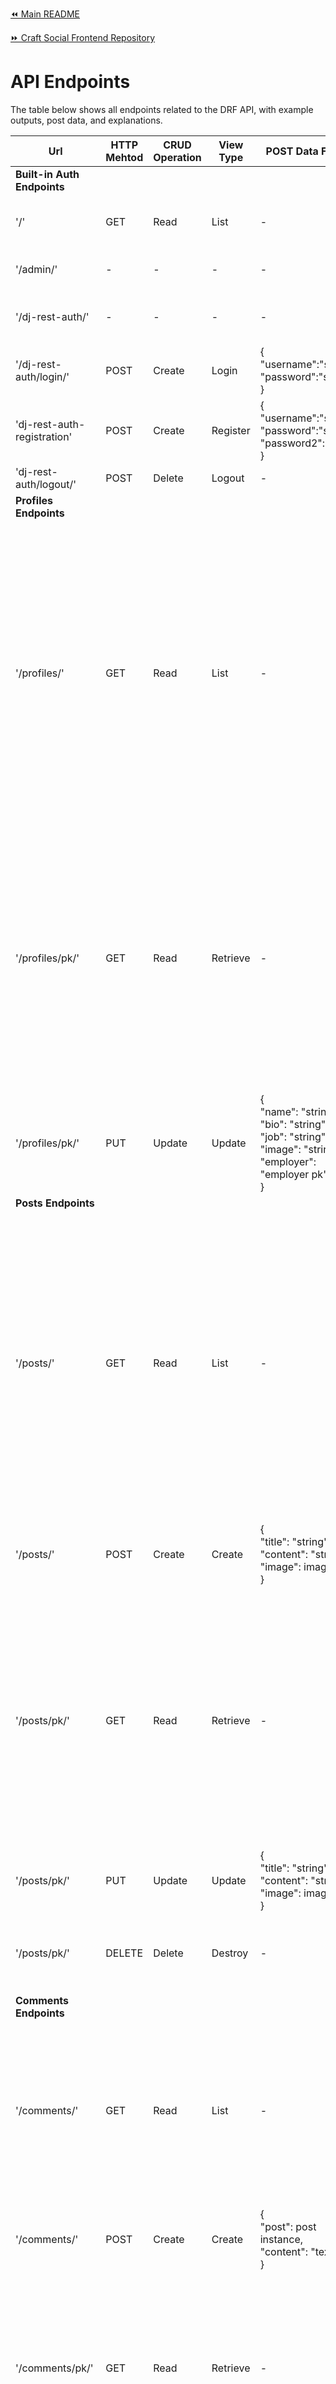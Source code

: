 [⏪ Main README](README.md)

[⏩ Craft Social Frontend Repository](https://github.com/mtmanning93/craft-front)

# API Endpoints

The table below shows all endpoints related to the DRF API, with example outputs, post data, and explanations.

| **Url**                     	| **HTTP Mehtod** 	| **CRUD Operation** 	| **View Type** 	| **POST Data Format**                                                                                                                        	| **GET Example Output**                                                                                                                                                                                                                                                                                                                                                                                                                                                                                                                                                                             	| **Explanation**                                                                                                                                                            	|
|-----------------------------	|-----------------	|--------------------	|---------------	|---------------------------------------------------------------------------------------------------------------------------------------------	|----------------------------------------------------------------------------------------------------------------------------------------------------------------------------------------------------------------------------------------------------------------------------------------------------------------------------------------------------------------------------------------------------------------------------------------------------------------------------------------------------------------------------------------------------------------------------------------------------	|----------------------------------------------------------------------------------------------------------------------------------------------------------------------------	|
| **Built-in Auth Endpoints** 	|                 	|                    	|               	|                                                                                                                                             	|                                                                                                                                                                                                                                                                                                                                                                                                                                                                                                                                                                                                    	|                                                                                                                                                                            	|
| '/'                         	| GET             	| Read               	| List          	| -                                                                                                                                           	| {<br>  "message": "welcome message"<br>}                                                                                                                                                                                                                                                                                                                                                                                                                                                                                                                                                           	| HTML representation of the root route                                                                                                                                      	|
| '/admin/'                   	| -               	| -                  	| -             	| -                                                                                                                                           	| -                                                                                                                                                                                                                                                                                                                                                                                                                                                                                                                                                                                                  	| Admin interface for managing models                                                                                                                                        	|
| '/dj-rest-auth/'            	| -               	| -                  	| -             	| -                                                                                                                                           	| -                                                                                                                                                                                                                                                                                                                                                                                                                                                                                                                                                                                                  	| Authentication endpoints provided by 'dj-rest-auth'                                                                                                                        	|
| '/dj-rest-auth/login/'      	| POST            	| Create             	| Login         	| {<br>"username":"string",<br>"password":"string"<br>}                                                                                       	| -                                                                                                                                                                                                                                                                                                                                                                                                                                                                                                                                                                                                  	| User login endpoint                                                                                                                                                        	|
| 'dj-rest-auth-registration' 	| POST            	| Create             	| Register      	| {<br>"username":"string",<br>"password":"string",<br>"password2":"string"<br>}                                                              	| <br>-                                                                                                                                                                                                                                                                                                                                                                                                                                                                                                                                                                                              	| New user registration endpoint                                                                                                                                             	|
| 'dj-rest-auth/logout/'      	| POST            	| Delete             	| Logout        	| -                                                                                                                                           	| -                                                                                                                                                                                                                                                                                                                                                                                                                                                                                                                                                                                                  	| User logout endpoint                                                                                                                                                       	|
| **Profiles Endpoints**      	|                 	|                    	|               	|                                                                                                                                             	|                                                                                                                                                                                                                                                                                                                                                                                                                                                                                                                                                                                                    	|                                                                                                                                                                            	|
| '/profiles/'                	| GET             	| Read               	| List          	| -                                                                                                                                           	| This shows just one profile, however, the list view is multiple of these instances:<br>{<br>      "id": 4,<br>      "owner": "super",<br>      "name": "",<br>      "bio": "",<br>      "job": "",<br>      "created_on": "12/10/2023 - 08:31",<br>      "updated_on": "12/10/2023 - 08:31",<br>      "image": ".../user_defualt_icon_d7nivg.png",<br>      "is_owner": false,<br>      "employer": null,<br>      "following_id": null,<br>      "approval_id": null,<br>      "posts_count": 0,<br>      "following_count": 0,<br>      "followers_count": 0,<br>      "approval_count": 0<br>}, 	| Displays list of user profiles                                                                                                                                             	|
| '/profiles/pk/'             	| GET             	| Read               	| Retrieve      	| -                                                                                                                                           	| {<br>"id": 2,<br>  "owner": "magic",<br>  "name": "",<br>  "bio": "",<br>  "job": "",<br>  "created_on": "07/10/2023 - 09:01",<br>  "updated_on": "09/10/2023 - 13:38",<br>  "image": ".../user_defualt_icon_d7nivg.png",<br>  "is_owner": true,<br>  "employer": null,<br>  "following_id": null,<br>  "approval_id": null,<br>  "posts_count": 1,<br>  "following_count": 1,<br>  "followers_count": 1,<br>  "approval_count": 1<br>}                                                                                                                                                            	| Retrieves profile details of a specific user profile                                                                                                                       	|
| '/profiles/pk/'             	| PUT             	| Update             	| Update        	| {<br>    "name": "string",<br>    "bio": "string",<br>    "job": "string",<br>    "image": "string",<br>    "employer": "employer pk",<br>} 	| -                                                                                                                                                                                                                                                                                                                                                                                                                                                                                                                                                                                                  	| Updates existing user profiles. It can only be updated by the owner of the profile.                                                                                        	|
| **Posts Endpoints**         	|                 	|                    	|               	|                                                                                                                                             	|                                                                                                                                                                                                                                                                                                                                                                                                                                                                                                                                                                                                    	|                                                                                                                                                                            	|
| '/posts/'                   	| GET             	| Read               	| List          	| -                                                                                                                                           	| This shows just one post, however, the list view is multiple of these instances:<br><br>{<br>  "id": 3,<br>  "owner": "magic",<br>  "title": "Tests",<br>  "content": "testing",<br>  "created_on": "09/10/2023 - 14:14",<br>  "updated_on": "09/10/2023 - 14:14",<br>  "image": ".../logo_nobg_aac6d9.png",<br>  "is_owner": true,<br>  "profile_id": 2,<br>  "profile_image": ".../user_defualt_icon_d7nivg.png",<br>  "profile_job": "",<br>  "like_id": null,<br>  "comments_count": 0,<br>  "likes_count": 1<br>},                                                                            	| Displays a list of all posts, accessible to all users.                                                                                                                     	|
| '/posts/'                   	| POST            	| Create             	| Create        	| {<br>    "title": "string",<br>    "content": "string",<br>    "image": image file<br>}                                                     	| -                                                                                                                                                                                                                                                                                                                                                                                                                                                                                                                                                                                                  	| Enables users to create a new post, only accessiböe to logged in users.                                                                                                    	|
| '/posts/pk/'                	| GET             	| Read               	| Retrieve      	| -                                                                                                                                           	| {<br>  "id": 3,<br>  "owner": "magic",<br>  "title": "Tests",<br>  "content": "testing",<br>  "created_on": "09/10/2023 - 14:14",<br>  "updated_on": "09/10/2023 - 14:14",<br>  "image": ".../logo_nobg_aac6d9.png",<br>  "is_owner": true,<br>  "profile_id": 2,<br>  "profile_image": ".../user_defualt_icon_d7nivg.png",<br>  "profile_job": "",<br>  "like_id": null,<br>  "comments_count": 0,<br>  "likes_count": 1<br>}                                                                                                                                                                     	| Displays all details of a specific post, accessible to all users.                                                                                                          	|
| '/posts/pk/'                	| PUT             	| Update             	| Update        	| {<br>    "title": "string",<br>    "content": "string",<br>    "image": image file<br>}                                                     	| -                                                                                                                                                                                                                                                                                                                                                                                                                                                                                                                                                                                                  	| Users can update a post if they are the post owner.                                                                                                                        	|
| '/posts/pk/'                	| DELETE          	| Delete             	| Destroy       	| -                                                                                                                                           	| -                                                                                                                                                                                                                                                                                                                                                                                                                                                                                                                                                                                                  	| Deletes the related post.Only the owner of the post can delete it.                                                                                                         	|
| **Comments Endpoints**      	|                 	|                    	|               	|                                                                                                                                             	|                                                                                                                                                                                                                                                                                                                                                                                                                                                                                                                                                                                                    	|                                                                                                                                                                            	|
| '/comments/'                	| GET             	| Read               	| List          	| -                                                                                                                                           	| {<br>  "id": 1,<br>  "owner": "admin",<br>  "post": 2,<br>  "content": "amazing work mate!",<br>  "created_on": "1\u00A0month, 1\u00A0week ago",<br>  "updated_on": "1\u00A0month, 1\u00A0week ago",<br>  "is_owner": false,<br>  "profile_id": 1,<br>  "profile_image": ".../user_defualt_icon_d7nivg.png"<br>},                                                                                                                                                                                                                                                                                  	| Displays a list of all comments accessible by all users.                                                                                                                   	|
| '/comments/'                	| POST            	| Create             	| Create        	| {<br>    "post": post instance,<br>    "content": "text field"<br>}                                                                         	| -                                                                                                                                                                                                                                                                                                                                                                                                                                                                                                                                                                                                  	| Creates a comment instance, only accessible to logged in users.                                                                                                            	|
| '/comments/pk/'             	| GET             	| Read               	| Retrieve      	| -                                                                                                                                           	| {<br>  "id": 1,<br>  "owner": "admin",<br>  "post": 2,<br>  "content": "amazing work mate!",<br>  "created_on": "1\u00A0month, 1\u00A0week ago",<br>  "updated_on": "1\u00A0month, 1\u00A0week ago",<br>  "is_owner": false,<br>  "profile_id": 1,<br>  "profile_image": ".../user_defualt_icon_d7nivg.png"<br>}                                                                                                                                                                                                                                                                                   	| Retrieves a single comments details.                                                                                                                                       	|
| '/comments/pk/'             	| PUT             	| Update             	| Update        	| {<br>    "post": post instance,<br>    "content": "text field"<br>}                                                                         	| -                                                                                                                                                                                                                                                                                                                                                                                                                                                                                                                                                                                                  	| Updates a comment instance, only accessible by the owner of the related comment.                                                                                           	|
| '/comments/pk/'             	| DELETE          	| Delete             	| Destroy       	| -                                                                                                                                           	| -                                                                                                                                                                                                                                                                                                                                                                                                                                                                                                                                                                                                  	| Deletes a comment instance, only the comment owner can delete the comment.                                                                                                 	|
| **Companies Endpoints**     	|                 	|                    	|               	|                                                                                                                                             	|                                                                                                                                                                                                                                                                                                                                                                                                                                                                                                                                                                                                    	|                                                                                                                                                                            	|
| '/companies/'               	| GET             	| Read               	| List          	| -                                                                                                                                           	| Only one company instance is shown here, however a list view contains multiples of these:<br><br>{<br>  "id": 2,<br>  "name": "MagicMiso",<br>  "owner": "magic",<br>  "location": "NewYork",<br>  "type": "Cuisine",<br>  "created_on": "07/10/2023 - 12:36",<br>  "is_owner": true,<br>  "employee_count": 0<br>},                                                                                                                                                                                                                                                                               	| The company list view lists all companies in the database, all users can view this list.                                                                                   	|
| '/companies/'               	| POST            	| Create             	| Create        	| {<br>    "name": "string",<br>    "location": "string",<br>    "type": "string"<br>}                                                        	| -                                                                                                                                                                                                                                                                                                                                                                                                                                                                                                                                                                                                  	| Logged in users have the ability to create a company, additionally each profile can only add a maximum of 3 companies.                                                     	|
| '/companies/pk/'            	| GET             	| Read               	| Retrieve      	| -                                                                                                                                           	| {<br>  "id": 2,<br>  "name": "MagicMiso",<br>  "owner": "magic",<br>  "location": "NewYork",<br>  "type": "Cuisine",<br>  "created_on": "07/10/2023 - 12:36",<br>  "is_owner": true,<br>  "employee_count": 0<br>}                                                                                                                                                                                                                                                                                                                                                                                 	| Company details retrieval, displays one specific post details.                                                                                                             	|
| '/companies/pk/'            	| PUT             	| Update             	| Update        	| {<br>    "name": "string",<br>    "location": "string",<br>    "type": "string"<br>}                                                        	| -                                                                                                                                                                                                                                                                                                                                                                                                                                                                                                                                                                                                  	| The owner of a company has the ability to update the company details.                                                                                                      	|
| '/companies/pk/'            	| DELETE          	| Delete             	| Destroy       	| -                                                                                                                                           	| -                                                                                                                                                                                                                                                                                                                                                                                                                                                                                                                                                                                                  	| Owners of a company instance can delete the company.                                                                                                                       	|
| **Approvals Endpoints**     	|                 	|                    	|               	|                                                                                                                                             	|                                                                                                                                                                                                                                                                                                                                                                                                                                                                                                                                                                                                    	|                                                                                                                                                                            	|
| '/approvals/'               	| GET             	| Read               	| List          	| -                                                                                                                                           	| {<br>  "count": 2,<br>  "next": null,<br>  "previous": null,<br>  "results": [<br>    {<br>      "id": 5,<br>      "owner": "magic",<br>      "profile": "admin",<br>      "created_on": "1\u00A0month, 1\u00A0week ago"<br>    },<br>    {<br>      "id": 3,<br>      "owner": "admin",<br>      "profile": "magic",<br>      "created_on": "1\u00A0month, 1\u00A0week ago"<br>    }<br>  ]<br>}                                                                                                                                                                                                  	| All users can view a list of approval instances. The list view includes a count of approvals and pagination.                                                               	|
| '/approvals/'               	| POST            	| Create             	| Create        	| {<br>    "profile": profile instance<br>}                                                                                                   	| -                                                                                                                                                                                                                                                                                                                                                                                                                                                                                                                                                                                                  	| Logged in users can create an approval when specifying another profile, users can not approve their own profile.                                                           	|
| '/approvals/pk/'            	| GET             	| Read               	| Retrieve      	| -                                                                                                                                           	| {<br>  "id": 5,<br>  "owner": "magic",<br>  "profile": "admin",<br>  "created_on": "1\u00A0month, 1\u00A0week ago"<br>}                                                                                                                                                                                                                                                                                                                                                                                                                                                                            	| Users can view a single specified approval instance.                                                                                                                       	|
| '/approvals/pk/'            	| DELETE          	| Delete             	| Destroy       	| -                                                                                                                                           	| -                                                                                                                                                                                                                                                                                                                                                                                                                                                                                                                                                                                                  	| The owner of a particular instance has the ability to delete the instance.                                                                                                 	|
| **Followers Endpoints**     	|                 	|                    	|               	|                                                                                                                                             	|                                                                                                                                                                                                                                                                                                                                                                                                                                                                                                                                                                                                    	|                                                                                                                                                                            	|
| '/followers/'               	| GET             	| Read               	| List          	| -                                                                                                                                           	| {<br>  "count": 2,<br>  "next": null,<br>  "previous": null,<br>  "results": [<br>    {<br>      "id": 4,<br>      "owner": "magic",<br>      "followed": 1,<br>      "created_on": "09/10/2023 - 18:19",<br>      "followed_profile": "admin"<br>    },<br>    {<br>      "id": 3,<br>      "owner": "admin",<br>      "followed": 2,<br>      "created_on": "09/10/2023 - 13:03",<br>      "followed_profile": "magic"<br>    }<br>  ]<br>}                                                                                                                                                      	| All users can view a list of follower instance, with a count field and pagination specified. Here the owner is the 'follower' and the followed_profile is the 'following'. 	|
| '/followers/'               	| POST            	| Create             	| Create        	| {<br>    "followed": profile instance<br>}                                                                                                  	| -                                                                                                                                                                                                                                                                                                                                                                                                                                                                                                                                                                                                  	| A logged in user can create a follower instance by specifying a profile instance they wish to follow, they can not follow their own profile.                               	|
| '/followers/pk/'            	| GET             	| Read               	| Retrieve      	| -                                                                                                                                           	| {<br>  "id": 4,<br>  "owner": "magic",<br>  "followed": 1,<br>  "created_on": "09/10/2023 - 18:19",<br>  "followed_profile": "admin"<br>}                                                                                                                                                                                                                                                                                                                                                                                                                                                          	| A specified follower instance can be viewd with all its details.                                                                                                           	|
| '/followers/pk/'            	| DELETE          	| Delete             	| Destroy       	| -                                                                                                                                           	| -                                                                                                                                                                                                                                                                                                                                                                                                                                                                                                                                                                                                  	| The owner of a follower instance can also delete it.                                                                                                                       	|
| **Likes Endpoints**         	|                 	|                    	|               	|                                                                                                                                             	|                                                                                                                                                                                                                                                                                                                                                                                                                                                                                                                                                                                                    	|                                                                                                                                                                            	|
| '/likes/'                   	| GET             	| Read               	| List          	| -                                                                                                                                           	| {<br>  "count": 3,<br>  "next": null,<br>  "previous": null,<br>  "results": [<br>    {<br>      "id": 4,<br>      "owner": "admin",<br>      "post": 2,<br>      "created_on": "14/10/2023 - 07:31"<br>    },<br>    {<br>      "id": 3,<br>      "owner": "admin",<br>      "post": 3,<br>      "created_on": "10/10/2023 - 05:03"<br>    },<br>    {<br>      "id": 2,<br>      "owner": "magic",<br>      "post": 2,<br>      "created_on": "09/10/2023 - 14:14"<br>    }<br>  ]<br>}                                                                                                          	| All users can view a list of likes including the count and pagination fields. The liked post is defined by the post pk.                                                    	|
| '/likes/'                   	| POST            	| Create             	| Create        	| {<br>    "post": post instance pk<br>}                                                                                                      	| -                                                                                                                                                                                                                                                                                                                                                                                                                                                                                                                                                                                                  	| A like can be created by a logged in user, when they specify a post instance to like.                                                                                      	|
| '/likes/pk/'                	| GET             	| Read               	| Retrieve      	| -                                                                                                                                           	| {<br>  "id": 2,<br>  "owner": "magic",<br>  "post": 2,<br>  "created_on": "09/10/2023 - 14:14"<br>}                                                                                                                                                                                                                                                                                                                                                                                                                                                                                                	| Users can view a single like instances data.                                                                                                                               	|
| '/likes/pk/'                	| DELETE          	| Delete             	| Destroy       	| -                                                                                                                                           	| -                                                                                                                                                                                                                                                                                                                                                                                                                                                                                                                                                                                                  	| The owner of a like can also delete the like.                                                                                                                              	|

The endpoints table was created at [Table Generators.com](https://www.tablesgenerator.com/markdown_tables)

[⏫ top](#api-endpoints)

[⏪ Main README](README.md)

[⏩ Craft Social Frontend Repository](https://github.com/mtmanning93/craft-front)